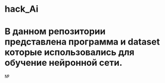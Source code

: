 # hack_Ai

# В данном репозитории представлена программа и dataset которые использовались для обучение нейронной сети.


№
